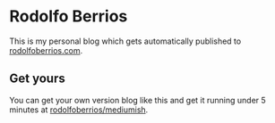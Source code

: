 # Rodolfo Berrios

This is my personal blog which gets automatically published to [rodolfoberrios.com](https://rodolfoberrios.com).

## Get yours

You can get your own version blog like this and get it running under 5 minutes at [rodolfoberrios/mediumish](https://github.com/rodber/mediumish).
